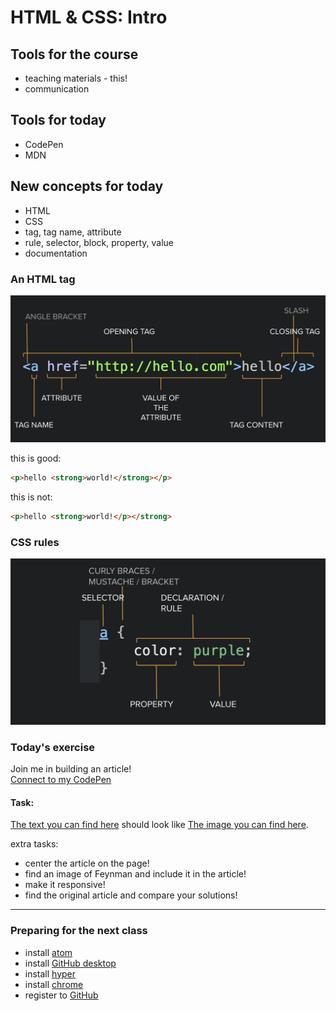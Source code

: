# HTML & CSS: Intro

## Tools for the course

- teaching materials - this!
- communication

## Tools for today

- CodePen
- MDN

## New concepts for today

- HTML
- CSS
- tag, tag name, attribute
- rule, selector, block, property, value
- documentation

### An HTML tag

![anatomy image](./assets/HTML_anatomy.png)

this is good:
```HTML
<p>hello <strong>world!</strong></p>
```
this is not:
```HTML
<p>hello <strong>world!</p></strong>
```

### CSS rules

![anatomy image](./assets/CSS_anatomy.png)

### Today's exercise

Join me in building an article!   
[Connect to my CodePen](https://codepen.io/hubudibu/professor/bxvYNo/)

#### Task:
[The text you can find here](./assets/feynman.txt)
should look like
[The image you can find here](./assets/feynman.png).

extra tasks:
- center the article on the page!
- find an image of Feynman and include it in the article!
- make it responsive!
- find the original article and compare your solutions!

***

### Preparing for the next class

- install [atom](https://atom.io/)
- install [GitHub desktop](https://desktop.github.com/)
- install [hyper](https://hyper.is/)
- install [chrome](https://www.google.com/chrome/)
- register to [GitHub](https://github.com/)
